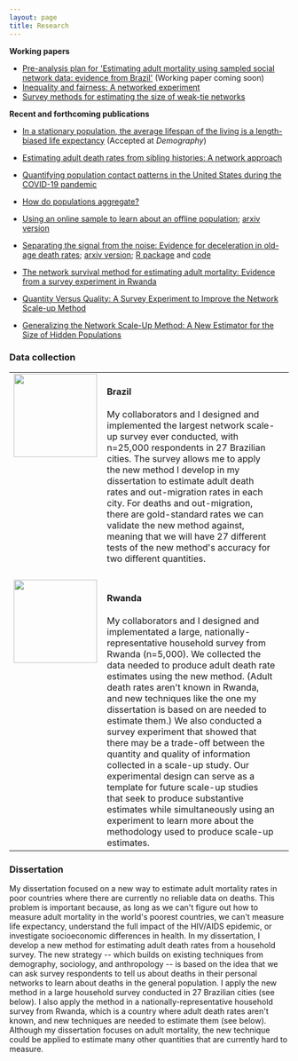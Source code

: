 ```yaml
---
layout: page
title: Research
---
```



**Working papers**  

* [Pre-analysis plan for 'Estimating adult mortality using sampled social network data: evidence from Brazil'](https://osf.io/3t7cm/) (Working paper coming soon) 
* [Inequality and fairness: A networked experiment](https://osf.io/preprints/socarxiv/at536/) 
* [Survey methods for estimating the size of weak-tie networks](https://osf.io/preprints/socarxiv/z2t4p/) 

**Recent and forthcoming publications**

* [In a stationary population, the average lifespan of the living is a length-biased life expectancy](https://assets.ipums.org/_files/mpc/wp2020-07.pdf) (Accepted at *Demography*) 

* [Estimating adult death rates from sibling histories: A network approach](https://read.dukeupress.edu/demography/article/58/4/1525/174066/Estimating-Adult-Death-Rates-From-Sibling)

* [Quantifying population contact patterns in the United States during the COVID-19 pandemic](https://doi.org/10.1038/s41467-021-20990-2)

* [How do populations aggregate?](https://www.demographic-research.org/volumes/vol44/15/default.htm) 

* [Using an online sample to learn about an offline population](http://link.springer.com/article/10.1007/s13524-019-00840-z); [arxiv version](https://arxiv.org/abs/1902.08289)

* [Separating the signal from the noise: Evidence for deceleration in old-age death rates](https://link.springer.com/article/10.1007/s13524-018-0728-x); [arxiv version](https://arxiv.org/pdf/1707.09433.pdf); [R package](https://github.com/dfeehan/mortfit) and [code](https://github.com/dfeehan/oldage-paper-code-released)

* [The network survival method for estimating adult mortality: Evidence from a survey experiment in Rwanda](https://link.springer.com/article/10.1007/s13524-017-0594-y)

* [Quantity Versus Quality: A Survey Experiment to Improve the Network Scale-up Method](https://doi.org/10.1093/aje/kwv287)

* [Generalizing the Network Scale-Up Method: A New Estimator for the Size of Hidden Populations](https://doi.org/10.1177/0081175016665425)


### Data collection

<table width="100%">
<tr>
 <td style="width:20%; padding-right:10px; vertical-align:top;">
<img src="{{ BASE_PATH }}/assets/images/flag-brazil.png" style="width:150px">
 </td>
<td valign='top'>
 <h4>Brazil</h4> 
My collaborators and I designed and implemented the largest network scale-up
survey ever conducted, with n=25,000 respondents in 27 Brazilian cities. The
survey allows me to apply the new method I develop in my dissertation to
estimate adult death rates and out-migration rates in each city.
For deaths and out-migration, there are gold-standard rates we can validate the
new method against, meaning that we will have 27 different tests of the new
method's accuracy for two different quantities.
  </td>
</tr>
<tr>
 <td style="colspan:2">
 <p></p>
 </td>
</tr>
<tr>
 <td style="padding-right:10px; vertical-align:top;">
  <img src="{{ BASE_PATH }}/assets/images/flag-rwanda.png" style="width:150px">
 </td>
<td>
<h4>Rwanda</h4> 
My collaborators and I designed and implementated a large,
nationally-representative household survey from Rwanda (n=5,000). We collected
the data needed to produce adult death rate estimates using the new method.
(Adult death rates aren't known in Rwanda, and new techniques like the one my
dissertation is based on are needed to estimate them.) We also conducted a
survey experiment that showed that there may be a trade-off between the
quantity and quality of information collected in a scale-up study. Our
experimental design can serve as a template for future scale-up studies that
seek to produce substantive estimates while simultaneously using an experiment
to learn more about the methodology used to produce scale-up estimates.
</td>
<td>
</td>
</tr>
</table>

### Dissertation

My dissertation focused on a new way to estimate adult mortality rates in poor
countries where there are currently no reliable data on deaths. This problem is
important because, as long as we can't figure out how to measure adult
mortality in the world's poorest countries, we can't measure life expectancy,
understand the full impact of the HIV/AIDS epidemic, or investigate
socioeconomic differences in health. In my dissertation, I develop a new method
for estimating adult death rates from a household survey. The new strategy --
which builds on existing techniques from demography, sociology, and
anthropology -- is based on the idea that we can ask survey respondents to tell
us about deaths in their personal networks to learn about deaths in the general
population. I apply the new method in a large household survey conducted in 27
Brazilian cities (see below). I also apply the method in a
nationally-representative household survey from Rwanda, which is a
country where adult death rates aren't known, and new techniques are needed
to estimate them (see below). Although my dissertation focuses on adult mortality, the new 
technique could be applied to estimate many other quantities that are currently
hard to measure.

&nbsp;

